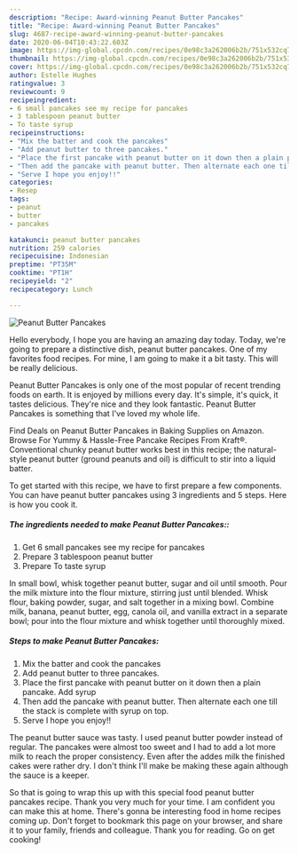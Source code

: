 ```yaml
---
description: "Recipe: Award-winning Peanut Butter Pancakes"
title: "Recipe: Award-winning Peanut Butter Pancakes"
slug: 4687-recipe-award-winning-peanut-butter-pancakes
date: 2020-06-04T10:43:22.603Z
image: https://img-global.cpcdn.com/recipes/0e98c3a262006b2b/751x532cq70/peanut-butter-pancakes-recipe-main-photo.jpg
thumbnail: https://img-global.cpcdn.com/recipes/0e98c3a262006b2b/751x532cq70/peanut-butter-pancakes-recipe-main-photo.jpg
cover: https://img-global.cpcdn.com/recipes/0e98c3a262006b2b/751x532cq70/peanut-butter-pancakes-recipe-main-photo.jpg
author: Estelle Hughes
ratingvalue: 3
reviewcount: 9
recipeingredient:
- 6 small pancakes see my recipe for pancakes
- 3 tablespoon peanut butter
- To taste syrup
recipeinstructions:
- "Mix the batter and cook the pancakes"
- "Add peanut butter to three pancakes."
- "Place the first pancake with peanut butter on it down then a plain pancake. Add syrup"
- "Then add the pancake with peanut butter. Then alternate each one till the stack is complete with syrup on top."
- "Serve I hope you enjoy!!"
categories:
- Resep
tags:
- peanut
- butter
- pancakes

katakunci: peanut butter pancakes
nutrition: 259 calories
recipecuisine: Indonesian
preptime: "PT35M"
cooktime: "PT1H"
recipeyield: "2"
recipecategory: Lunch

---
```



![Peanut Butter Pancakes](https://img-global.cpcdn.com/recipes/0e98c3a262006b2b/751x532cq70/peanut-butter-pancakes-recipe-main-photo.jpg)

Hello everybody, I hope you are having an amazing day today. Today, we're going to prepare a distinctive dish, peanut butter pancakes. One of my favorites food recipes. For mine, I am going to make it a bit tasty. This will be really delicious.

Peanut Butter Pancakes is only one of the most popular of recent trending foods on earth. It is enjoyed by millions every day. It's simple, it's quick, it tastes delicious. They're nice and they look fantastic. Peanut Butter Pancakes is something that I've loved my whole life.

Find Deals on Peanut Butter Pancakes in Baking Supplies on Amazon. Browse For Yummy &amp; Hassle-Free Pancake Recipes From Kraft®. Conventional chunky peanut butter works best in this recipe; the natural-style peanut butter (ground peanuts and oil) is difficult to stir into a liquid batter.


To get started with this recipe, we have to first prepare a few components. You can have peanut butter pancakes using 3 ingredients and 5 steps. Here is how you cook it.

##### The ingredients needed to make Peanut Butter Pancakes::

1. Get 6 small pancakes see my recipe for pancakes
1. Prepare 3 tablespoon peanut butter
1. Prepare To taste syrup


In small bowl, whisk together peanut butter, sugar and oil until smooth. Pour the milk mixture into the flour mixture, stirring just until blended. Whisk flour, baking powder, sugar, and salt together in a mixing bowl. Combine milk, banana, peanut butter, egg, canola oil, and vanilla extract in a separate bowl; pour into the flour mixture and whisk together until thoroughly mixed. 

##### Steps to make Peanut Butter Pancakes:

1. Mix the batter and cook the pancakes
1. Add peanut butter to three pancakes.
1. Place the first pancake with peanut butter on it down then a plain pancake. Add syrup
1. Then add the pancake with peanut butter. Then alternate each one till the stack is complete with syrup on top.
1. Serve I hope you enjoy!!


The peanut butter sauce was tasty. I used peanut butter powder instead of regular. The pancakes were almost too sweet and I had to add a lot more milk to reach the proper consistency. Even after the addes milk the finished cakes were rather dry. I don&#39;t think I&#39;ll make be making these again although the sauce is a keeper. 

So that is going to wrap this up with this special food peanut butter pancakes recipe. Thank you very much for your time. I am confident you can make this at home. There's gonna be interesting food in home recipes coming up. Don't forget to bookmark this page on your browser, and share it to your family, friends and colleague. Thank you for reading. Go on get cooking!
